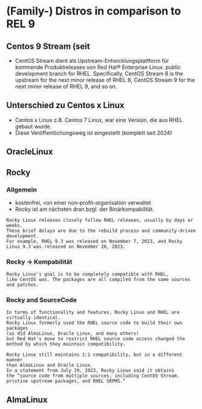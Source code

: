 # (Family-) Distros in comparison to REL 9 

## Centos 9 Stream (seit 

  * CentOS Stream dient als Upstream-Entwicklungsplattform für kommende Produktreleases von Red Hat® Enterprise Linux.
public development branch for RHEL. Specifically, CentOS Stream 8 is the upstream for the next minor release of RHEL 8, CentOS Stream 9 for the next minor release of RHEL 9, and so on.

## Unterschied zu Centos x Linux 

  * Centos x Linux z.B. Centos 7 Linux, war eine Version, die aus RHEL gebaut wurde.
  * Diese Veröffentlichungsweg ist eingestellt (komplett seit 2024) 

## OracleLinux 



## Rocky 

### Allgemein


  * kostenfrei, von einer non-profit-organisation verwaltet
  * Rocky ist am nächsten dran bzgl. der Binärkompabilität.

```
Rocky Linux releases closely follow RHEL releases, usually by days or weeks.
These brief delays are due to the rebuild process and community-driven development.
For example, RHEL 9.3 was released on November 7, 2023, and Rocky Linux 9.3 was released on November 20, 2023.
```

### Rocky -> Kompabilität 

```
Rocky Linux's goal is to be completely compatible with RHEL,
like CentOS was. The packages are all compiled from the same sources and patches.
```

### Rocky and SourceCode 

```
In terms of functionality and features, Rocky Linux and RHEL are virtually identical.
Rocky Linux formerly used the RHEL source code to build their own packages
(as did AlmaLinux, Oracle Linux, and many others)
but Red Hat's move to restrict RHEL source code access changed the method by which they maintain compatibility.
```

```
Rocky Linux still maintains 1:1 compatibility, but in a different manner
than AlmaLinux and Oracle Linux.
In a statement from July 29, 2023, Rocky Linux said it obtains 
the “source code from multiple sources, including CentOS Stream, 
pristine upstream packages, and RHEL SRPMS.” 
```

## AlmaLinux 

